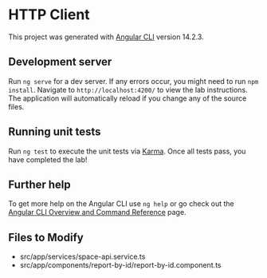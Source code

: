 # HTTP Client

This project was generated with [Angular CLI](https://github.com/angular/angular-cli) version 14.2.3.

## Development server

Run `ng serve` for a dev server. If any errors occur, you might need to run `npm install`.  Navigate to `http://localhost:4200/` to view the lab instructions. The application will automatically reload if you change any of the source files.

## Running unit tests

Run `ng test` to execute the unit tests via [Karma](https://karma-runner.github.io). Once all tests pass, you have completed the lab!

## Further help

To get more help on the Angular CLI use `ng help` or go check out the [Angular CLI Overview and Command Reference](https://angular.io/cli) page.

## Files to Modify
- src/app/services/space-api.service.ts
- src/app/components/report-by-id/report-by-id.component.ts